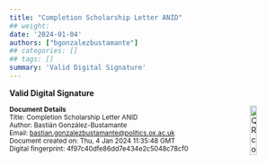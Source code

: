 ```yaml
---
title: "Completion Scholarship Letter ANID"
## weight:
date: '2024-01-04'
authors: ["bgonzalezbustamante"]
## categories: []
## tags: []
summary: 'Valid Digital Signature'
---
```


**Valid Digital Signature**

<img style = "float: right; border: 10px" src = "../../qr-code-2024-01-04.png" alt = "QR code" width = "15%"/>

<small>**Document Details**</small> \
<small>Title: Completion Scholarship Letter ANID</small> \
<small>Author: Bastián González-Bustamante</small> \
<small>Email: bastian.gonzalezbustamante@politics.ox.ac.uk</small> \
<small>Document created on: Thu, 4 Jan 2024 11:35:48 GMT</small> \
<small>Digital fingerprint: 4f97c40dfe86dd7e434e2c5048c78cf0</small>
